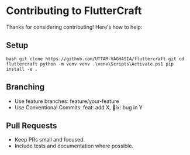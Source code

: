 # Contributing to FlutterCraft

Thanks for considering contributing! Here's how to help:

## Setup

`bash
git clone https://github.com/UTTAM-VAGHASIA/fluttercraft.git
cd fluttercraft
python -m venv venv
.\venv\Scripts\Activate.ps1
pip install -e .
`

## Branching
- Use feature branches: feature/your-feature
- Use Conventional Commits: feat: add X, ix: bug in Y

## Pull Requests
- Keep PRs small and focused.
- Include tests and documentation where possible.
